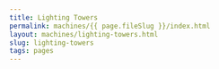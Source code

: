 ```yaml
---
title: Lighting Towers
permalink: machines/{{ page.fileSlug }}/index.html
layout: machines/lighting-towers.html
slug: lighting-towers
tags: pages
---
```




